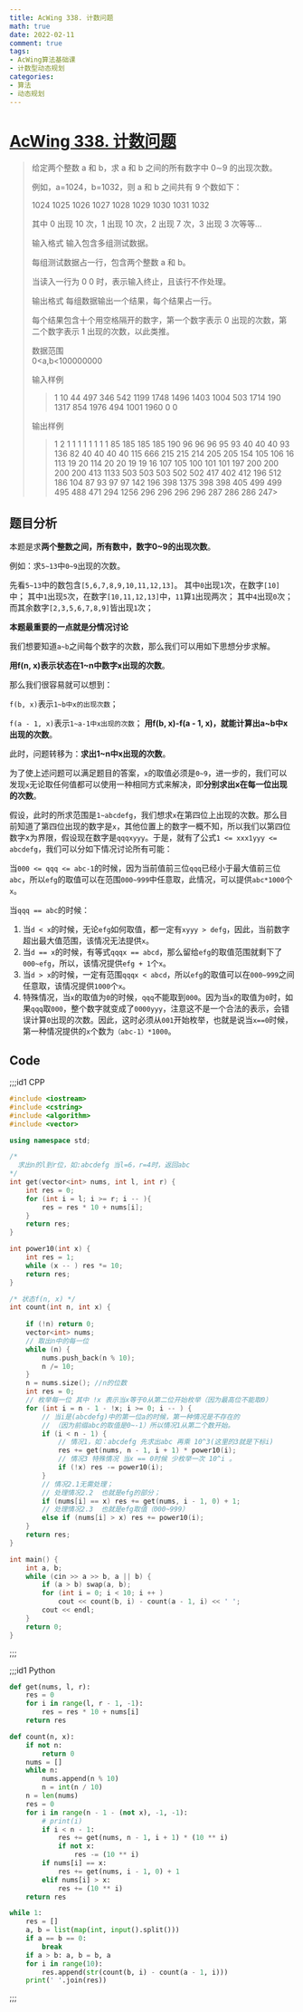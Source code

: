 ```yaml
---
title: AcWing 338. 计数问题
math: true
date: 2022-02-11
comment: true
tags:
- AcWing算法基础课
- 计数型动态规划
categories:
- 算法
- 动态规划
--- 
```


# [AcWing 338. 计数问题](https://www.acwing.com/problem/content/340/)
> 给定两个整数 a 和 b，求 a 和 b 之间的所有数字中 0∼9 的出现次数。
> 
> 例如，a=1024，b=1032，则 a 和 b 之间共有 9 个数如下：
> 
> 1024 1025 1026 1027 1028 1029 1030 1031 1032
> 
> 其中 0 出现 10 次，1 出现 10 次，2 出现 7 次，3 出现 3 次等等…
> 
> 输入格式
> 输入包含多组测试数据。
> 
> 每组测试数据占一行，包含两个整数 a 和 b。
> 
> 当读入一行为 0 0 时，表示输入终止，且该行不作处理。
> 
> 输出格式
> 每组数据输出一个结果，每个结果占一行。
> 
> 每个结果包含十个用空格隔开的数字，第一个数字表示 0 出现的次数，第二个数字表示 1 出现的次数，以此类推。
> 
> 数据范围  
> 0<a,b<100000000
> 
> 输入样例  
>> 1 10
>> 44 497
>> 346 542
>> 1199 1748
>> 1496 1403
>> 1004 503
>> 1714 190
>> 1317 854
>> 1976 494
>> 1001 1960
>> 0 0
> 
> 输出样例  
>>1 2 1 1 1 1 1 1 1 1
>>85 185 185 185 190 96 96 96 95 93
>>40 40 40 93 136 82 40 40 40 40
>>115 666 215 215 214 205 205 154 105 106
>>16 113 19 20 114 20 20 19 19 16
>>107 105 100 101 101 197 200 200 200 200
>>413 1133 503 503 503 502 502 417 402 412
>>196 512 186 104 87 93 97 97 142 196
>>398 1375 398 398 405 499 499 495 488 471
>>294 1256 296 296 296 296 287 286 286 247>

## 题目分析

本题是求**两个整数之间，所有数中，数字0~9的出现次数**。

例如：求`5~13`中`0~9`出现的次数。

先看`5~13`中的数包含`[5,6,7,8,9,10,11,12,13]`。
其中`0`出现`1`次，在数字`[10]`中；
其中`1`出现`5`次，在数字`[10,11,12,13]`中，`11`算`1`出现两次；
其中`4`出现`0`次；
而其余数字`[2,3,5,6,7,8,9]`皆出现`1`次；

**本题最重要的一点就是分情况讨论**

我们想要知道`a~b`之间每个数字的次数，那么我们可以用如下思想分步求解。

**用f(n, x)表示状态在1~n中数字x出现的次数**。

那么我们很容易就可以想到：

`f(b, x)`表示`1~b中x的出现次数`；

`f(a - 1, x)`表示`1~a-1中x出现的次数`；
**用f(b, x)-f(a - 1, x)，就能计算出a~b中x出现的次数**。

此时，问题转移为：**求出1~n中x出现的次数**。

为了使上述问题可以满足题目的答案，`x`的取值必须是`0~9`，进一步的，我们可以发现`x`无论取任何值都可以使用一种相同方式来解决，即**分别求出x在每一位出现的次数**。

假设，此时的所求范围是`1~abcdefg`，我们想求`x`在第四位上出现的次数。那么目前知道了第四位出现的数字是`x`，其他位置上的数字一概不知，所以我们以第四位数字x为界限，假设现在数字是`qqqxyyy`。于是，就有了公式`1 <= xxx1yyy <= abcdefg`，我们可以分如下情况讨论所有可能：

当`000 <= qqq <= abc-1`的时候，因为当前值前三位`qqq`已经小于最大值前三位`abc`，所以`efg`的取值可以在范围`000~999`中任意取，此情况，可以提供`abc*1000`个`x`。

当`qqq == abc`的时候：
1. 当`d < x`的时候，无论`efg`如何取值，都一定有`xyyy > defg`，因此，当前数字超出最大值范围，该情况无法提供`x`。
2. 当`d == x`的时候，有等式`qqqx == abcd`，那么留给`efg`的取值范围就剩下了`000~efg`，所以，该情况提供`efg + 1`个`x`。
3. 当`d > x`的时候，一定有范围`qqqx < abcd`，所以`efg`的取值可以在`000~999`之间任意取，该情况提供`1000`个`x`。
4. 特殊情况，当`x`的取值为`0`的时候，`qqq`不能取到`000`。因为当`x`的取值为`0`时，如果`qqq`取`000`，整个数字就变成了`0000yyy`，注意这不是一个合法的表示，会错误计算`0`出现的次数。因此，这时必须从`001`开始枚举，也就是说当`x==0`时候，第一种情况提供的`x`个数为`（abc-1）*1000`。

## Code
;;;id1 CPP
```cpp
#include <iostream>
#include <cstring>
#include <algorithm>
#include <vector>

using namespace std;

/* 
  求出n的l到r位，如:abcdefg 当l=6，r=4时，返回abc
*/
int get(vector<int> nums, int l, int r) {
    int res = 0;
    for (int i = l; i >= r; i -- ){
        res = res * 10 + nums[i];
    }
    return res;
}

int power10(int x) {
    int res = 1;
    while (x -- ) res *= 10;
    return res;
}

/* 状态f(n, x) */
int count(int n, int x) {
    
    if (!n) return 0;
    vector<int> nums;
    // 取出n中的每一位
    while (n) {
        nums.push_back(n % 10);
        n /= 10;
    }
    n = nums.size(); //n的位数
    int res = 0;
    // 枚举每一位 其中 !x 表示当x等于0从第二位开始枚举（因为最高位不能取0）
    for (int i = n - 1 - !x; i >= 0; i -- ) {
        // 当i是(abcdefg)中的第一位a的时候，第一种情况是不存在的
        // （因为前缀abc的取值是0~-1）所以情况1从第二个数开始。
        if (i < n - 1) {
            // 情况1，如：abcdefg 先求出abc 再乘 10^3(这里的3就是下标i)
            res += get(nums, n - 1, i + 1) * power10(i);
            // 情况3 特殊情况 当x == 0时候 少枚举一次 10^i 。
            if (!x) res -= power10(i);
        }
        // 情况2.1无需处理；
        // 处理情况2.2  也就是efg的部分；
        if (nums[i] == x) res += get(nums, i - 1, 0) + 1;
        // 处理情况2.3  也就是efg取值（000~999）
        else if (nums[i] > x) res += power10(i);
    }
    return res;
}

int main() {
    int a, b;
    while (cin >> a >> b, a || b) {
        if (a > b) swap(a, b);
        for (int i = 0; i < 10; i ++ )
            cout << count(b, i) - count(a - 1, i) << ' ';
        cout << endl;
    }
    return 0;
}
```
;;;

;;;id1 Python
```python
def get(nums, l, r):
    res = 0
    for i in range(l, r - 1, -1):
        res = res * 10 + nums[i]
    return res

def count(n, x):
    if not n:
        return 0
    nums = []
    while n:
        nums.append(n % 10)
        n = int(n / 10)
    n = len(nums)
    res = 0
    for i in range(n - 1 - (not x), -1, -1):
        # print(i)
        if i < n - 1:
            res += get(nums, n - 1, i + 1) * (10 ** i)
            if not x:
                res -= (10 ** i)
        if nums[i] == x:
            res += get(nums, i - 1, 0) + 1
        elif nums[i] > x:
            res += (10 ** i)
    return res

while 1:
    res = []
    a, b = list(map(int, input().split()))    
    if a == b == 0:
        break
    if a > b: a, b = b, a
    for i in range(10):
        res.append(str(count(b, i) - count(a - 1, i)))
    print(' '.join(res))
```
;;;

